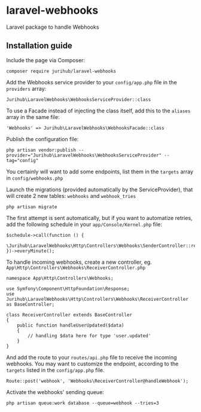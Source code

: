 # laravel-webhooks
Laravel package to handle Webhooks

## Installation guide

Include the page via Composer:

    composer require jurihub/laravel-webhooks

Add the Webhooks service provider to your `config/app.php` file in the `providers` array:

`Jurihub\LaravelWebhooks\WebhooksServiceProvider::class`

To use a Facade instead of injecting the class itself, add this to the `aliases` array in the same file:

`'Webhooks' => Jurihub\LaravelWebhooks\WebhooksFacade::class`

Publish the configuration file:

`php artisan vendor:publish --provider="Jurihub\LaravelWebhooks\WebhooksServiceProvider" --tag="config"`

You certainly will want to add some endpoints, list them in the `targets` array in `config/webhooks.php`

Launch the migrations (provided automatically by the ServiceProvider), that will create 2 new tables: `webhooks` and `webhook_tries`

`php artisan migrate`

The first attempt is sent automatically, but if you want to automatize retries, add the following schedule in your `app/Console/Kernel.php` file:

    $schedule->call(function () {
        \Jurihub\LaravelWebhooks\Http\Controllers\Webhooks\SenderController::retry();
    })->everyMinute();

To handle incoming webhooks, create a new controller, eg. `App\Http\Controllers\Webhooks\ReceiverController.php`

    namespace App\Http\Controllers\Webhooks;
    
    use Symfony\Component\HttpFoundation\Response;
    use Jurihub\LaravelWebhooks\Http\Controllers\Webhooks\ReceiverController as BaseController;
    
    class ReceiverController extends BaseController
    {
        public function handleUserUpdated($data)
        {
            // handling $data here for type 'user.updated'
        }
    }

And add the route to your `routes/api.php` file to receive the incoming webhooks.
You may want to customize the endpoint, according to the `targets` listed in the `config/app.php` file.

`Route::post('webhook', 'Webhooks\ReceiverController@handleWebhook');`

Activate the webhooks' sending queue:

`php artisan queue:work database --queue=webhook --tries=3`